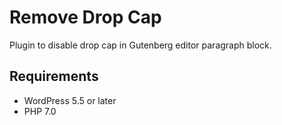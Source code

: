 # Remove Drop Cap

Plugin to disable drop cap in Gutenberg editor paragraph block.

## Requirements

* WordPress 5.5 or later
* PHP 7.0
